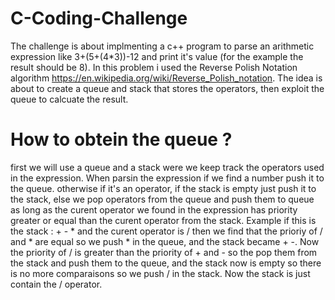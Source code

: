 # C-Coding-Challenge
The challenge is about implmenting a c++ program to parse an arithmetic expression like 3+(5+(4*3))-12 and print it's value (for the example the result should be 8). In this problem i used the Reverse Polish Notation algorithm https://en.wikipedia.org/wiki/Reverse_Polish_notation. The idea is about to create a queue and stack that stores the operators, then exploit the queue to calcuate the result.
# How to obtein the queue ?
first we will use a queue and a stack were we keep track the operators used in the expression.
When parsin the expression if we find a number push it to the queue. otherwise if it's an operator, if the stack is empty just push it to the stack, else we pop operators from the queue and push them to queue as long as the curent operator we found in the expression has priority greater or equal than the curent operator from the stack. Example if this is the stack : + - * and the curent operator is / then we find that the prioriy of / and * are equal so we push * in the queue, and the stack became + -. Now the priority of / is greater than the priority of + and - so the pop them from the stack and push them to the queue, and the stack now is empty so there is no more comparaisons so we push / in the stack. Now the stack is just contain the / operator.
